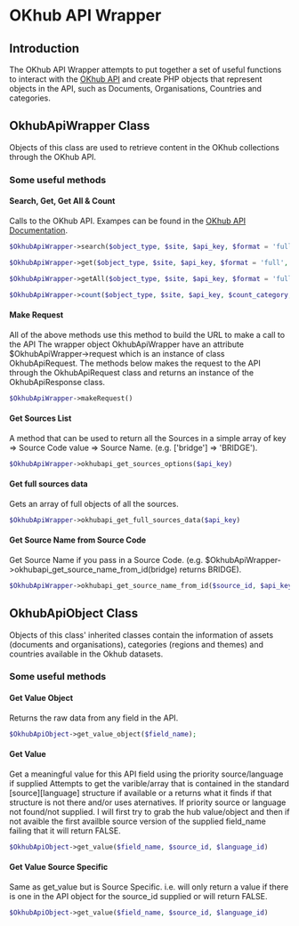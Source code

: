 # OKhub API Wrapper

## Introduction

The OKhub API Wrapper attempts to put together a set of useful functions to interact with 
the [OKhub API](http://api.okhub.org) and create PHP objects that represent objects in the API, 
such as Documents, Organisations, Countries and categories.

## OkhubApiWrapper Class
Objects of this class are used to retrieve content in the OKhub collections  through the OKhub API.
### Some useful methods
#### Search, Get, Get All & Count
Calls to the OKhub API. Exampes can be found in the [OKhub API Documentation](http://developer.okhub.org/hub-api-documentation/api-explorer/).
```php
$OkhubApiWrapper->search($object_type, $site, $api_key, $format = 'full', $num_requested = 0, $age_results = 0, $start_offset = 0, $params = array(), $extra_fields = array(), $priorities = FALSE);

$OkhubApiWrapper->get($object_type, $site, $api_key, $format = 'full', $object_id, $priorities = FALSE) ;

$OkhubApiWrapper->getAll($object_type, $site, $api_key, $format = 'full', $priorities = FALSE);

$OkhubApiWrapper->count($object_type, $site, $api_key, $count_category, $age_results = 0, $params=array());

```
#### Make Request
All of the above methods use this method to build the URL to make a call to the API The wrapper object OkhubApiWrapper have an attribute $OkhubApiWrapper->request which is an instance of class OkhubApiRequest. The methods below makes the request to the API through the OkhubApiRequest class and returns an instance of the OkhubApiResponse class.
```php
$OkhubApiWrapper->makeRequest()
```
#### Get Sources List
A method that can be used to return all the Sources in a simple array of key => Source Code value => Source Name. (e.g. ['bridge'] => 'BRIDGE').
```php
$OkhubApiWrapper->okhubapi_get_sources_options($api_key)
```
#### Get full sources data
Gets an array of full objects of all the sources.
```php
$OkhubApiWrapper->okhubapi_get_full_sources_data($api_key)
```
#### Get Source Name from Source Code
Get Source Name if you pass in a Source Code. (e.g. $OkhubApiWrapper->okhubapi_get_source_name_from_id(bridge) returns BRIDGE).
```php
$OkhubApiWrapper->okhubapi_get_source_name_from_id($source_id, $api_key)
```

## OkhubApiObject Class
Objects of this class' inherited classes contain the information of assets (documents and organisations), 
categories (regions and themes) and countries available in the Okhub datasets.
### Some useful methods
#### Get Value Object
Returns the raw data from any field in the API.
```php
$OkhubApiObject->get_value_object($field_name);
```
#### Get Value
Get a meaningful value for this API field using the priority source/language if supplied
Attempts to get the varible/array that is contained in the standard [source][language] structure
if available or a returns what it finds if that structure is not there and/or uses aternatives.
If priority source or language not found/not supplied. I will first try to grab the hub value/object 
and then if not avaible the first availble source version of the supplied field_name failing that it
will return FALSE.
```php
$OkhubApiObject->get_value($field_name, $source_id, $language_id)
```
#### Get Value Source Specific
Same as get_value but is Source Specific. i.e. will only return a value if there is one in the 
API object for the source_id supplied or will return FALSE.
```php
$OkhubApiObject->get_value($field_name, $source_id, $language_id)
```

